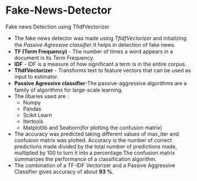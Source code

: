 # Fake-News-Detector
Fake news Detection using TfidfVectorizer
- The fake news detector was made using *TfidfVectorizer*  and intializing the *Passive Agressive classiﬁer*.It helps in detection of fake news.
- **TF (Term Frequency)** - The number of times a word appears in a document is its Term Frequency. 
- **IDF** - IDF is a measure of how significant a term is in the entire corpus.
- **TfidfVectorizer** - Transforms text to feature vectors that can be used as input to estimator. 
- **Passive Agressive classiﬁer**-The passive-aggressive algorithms are a family of algorithms for large-scale learning.
- The libaries used are :
  - Numpy
  - Pandas
  - Scikit Learn
  - Itertools
  - Matplotlib and Seaborn(for plotting the confusion matrix)
- The accuracy was predicted taking different values of max_iter and confusion matrix was plotted. Accuracy  is the number of correct   predictions made divided by the total number of predictions made, multiplied by 100 to turn it into a percentage.The confusion matrix  summarizes the performance of a classification algorithm.
- The combination of a TF-IDF Vectorizer and a Passive Aggressive Classifier  gives accuracy of about **93 %**.
